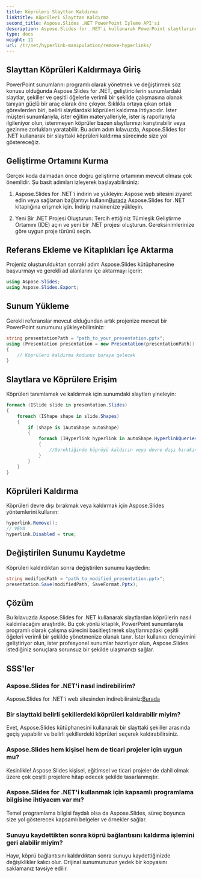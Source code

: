 ```yaml
---
title: Köprüleri Slayttan Kaldırma
linktitle: Köprüleri Slayttan Kaldırma
second_title: Aspose.Slides .NET PowerPoint İşleme API'si
description: Aspose.Slides for .NET'i kullanarak PowerPoint slaytlarından köprüleri zahmetsizce nasıl kaldıracağınızı öğrenin.
type: docs
weight: 11
url: /tr/net/hyperlink-manipulation/remove-hyperlinks/
---
```


## Slayttan Köprüleri Kaldırmaya Giriş

PowerPoint sunumlarını programlı olarak yönetmek ve değiştirmek söz konusu olduğunda Aspose.Slides for .NET, geliştiricilerin sunumlardaki slaytlar, şekiller ve çeşitli öğelerle verimli bir şekilde çalışmasına olanak tanıyan güçlü bir araç olarak öne çıkıyor. Sıklıkla ortaya çıkan ortak görevlerden biri, belirli slaytlardaki köprüleri kaldırma ihtiyacıdır. İster müşteri sunumlarıyla, ister eğitim materyalleriyle, ister iş raporlarıyla ilgileniyor olun, istenmeyen köprüler bazen slaytlarınızı karıştırabilir veya gezinme zorlukları yaratabilir. Bu adım adım kılavuzda, Aspose.Slides for .NET kullanarak bir slayttaki köprüleri kaldırma sürecinde size yol göstereceğiz.

## Geliştirme Ortamını Kurma

Gerçek koda dalmadan önce doğru geliştirme ortamının mevcut olması çok önemlidir. Şu basit adımları izleyerek başlayabilirsiniz:

1.  Aspose.Slides for .NET'i indirin ve yükleyin: Aspose web sitesini ziyaret edin veya sağlanan bağlantıyı kullanın[Burada](https://releases.aspose.com/slides/net/) Aspose.Slides for .NET kitaplığına erişmek için. İndirip makinenize yükleyin.

2. Yeni Bir .NET Projesi Oluşturun: Tercih ettiğiniz Tümleşik Geliştirme Ortamını (IDE) açın ve yeni bir .NET projesi oluşturun. Gereksinimlerinize göre uygun proje türünü seçin.

## Referans Ekleme ve Kitaplıkları İçe Aktarma

Projeniz oluşturulduktan sonraki adım Aspose.Slides kütüphanesine başvurmayı ve gerekli ad alanlarını içe aktarmayı içerir:

```csharp
using Aspose.Slides;
using Aspose.Slides.Export;
```

## Sunum Yükleme

Gerekli referanslar mevcut olduğundan artık projenize mevcut bir PowerPoint sunumunu yükleyebilirsiniz:

```csharp
string presentationPath = "path_to_your_presentation.pptx";
using (Presentation presentation = new Presentation(presentationPath))
{
    // Köprüleri kaldırma kodunuz buraya gelecek
}
```

## Slaytlara ve Köprülere Erişim

Köprüleri tanımlamak ve kaldırmak için sunumdaki slaytları yineleyin:

```csharp
foreach (ISlide slide in presentation.Slides)
{
    foreach (IShape shape in slide.Shapes)
    {
        if (shape is IAutoShape autoShape)
        {
            foreach (IHyperlink hyperlink in autoShape.HyperlinkQueries)
            {
                //Gerektiğinde köprüyü kaldırın veya devre dışı bırakın
            }
        }
    }
}
```

## Köprüleri Kaldırma

Köprüleri devre dışı bırakmak veya kaldırmak için Aspose.Slides yöntemlerini kullanın:

```csharp
hyperlink.Remove();
// VEYA
hyperlink.Disabled = true;
```

## Değiştirilen Sunumu Kaydetme

Köprüleri kaldırdıktan sonra değiştirilen sunumu kaydedin:

```csharp
string modifiedPath = "path_to_modified_presentation.pptx";
presentation.Save(modifiedPath, SaveFormat.Pptx);
```

## Çözüm

Bu kılavuzda Aspose.Slides for .NET kullanarak slaytlardan köprülerin nasıl kaldırılacağını araştırdık. Bu çok yönlü kitaplık, PowerPoint sunumlarıyla programlı olarak çalışma sürecini basitleştirerek slaytlarınızdaki çeşitli öğeleri verimli bir şekilde yönetmenize olanak tanır. İster kullanıcı deneyimini geliştiriyor olun, ister profesyonel sunumlar hazırlıyor olun, Aspose.Slides istediğiniz sonuçlara sorunsuz bir şekilde ulaşmanızı sağlar.

## SSS'ler

### Aspose.Slides for .NET'i nasıl indirebilirim?

 Aspose.Slides for .NET'i web sitesinden indirebilirsiniz:[Burada](https://releases.aspose.com/slides/net/)

### Bir slayttaki belirli şekillerdeki köprüleri kaldırabilir miyim?

Evet, Aspose.Slides kütüphanesini kullanarak bir slayttaki şekiller arasında geçiş yapabilir ve belirli şekillerdeki köprüleri seçerek kaldırabilirsiniz.

### Aspose.Slides hem kişisel hem de ticari projeler için uygun mu?

Kesinlikle! Aspose.Slides kişisel, eğitimsel ve ticari projeler de dahil olmak üzere çok çeşitli projelere hitap edecek şekilde tasarlanmıştır.

### Aspose.Slides for .NET'i kullanmak için kapsamlı programlama bilgisine ihtiyacım var mı?

Temel programlama bilgisi faydalı olsa da Aspose.Slides, süreç boyunca size yol gösterecek kapsamlı belgeler ve örnekler sağlar.

### Sunuyu kaydettikten sonra köprü bağlantısını kaldırma işlemini geri alabilir miyim?

Hayır, köprü bağlantısını kaldırdıktan sonra sunuyu kaydettiğinizde değişiklikler kalıcı olur. Orijinal sunumunuzun yedek bir kopyasını saklamanız tavsiye edilir.